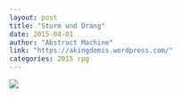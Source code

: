 ```yaml
---
layout: post
title: "Sturm und Drang"
date: 2015-04-01
author: "Abstract Machine"
link: "https://akingdomis.wordpress.com/"
categories: 2015 rpg
---
```

![]({{site.url}}/2015images/SturmundDrang.jpg)
